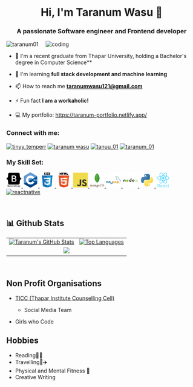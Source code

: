 <!-- ![logo](https://github.com/Taranum01/Taranum01/blob/main/Banner%20gif.png) -->

<h1 align="center">Hi, I'm Taranum Wasu 👋</h1>

<h3 align="center">A passionate Software engineer and Frontend developer</h3>

<img align="right" alt="coding" width="400" src="https://cdn.dribbble.com/users/17707/screenshots/2413754/rrr.gif">

<p align="left"> <img src="https://komarev.com/ghpvc/?username=taranum01&label=Profile%20views&color=0e75b6&style=flat" alt="taranum01" /> </p>

- 🔭  I'm a recent graduate from Thapar University, holding a Bachelor's degree in Computer Science**

- 🌱  I'm learning **full stack development and machine learning**

- 📫  How to reach me **taranumwasu121@gmail.com**

<!-- - 💬 Ask me about **react, javascript and python** -->

- ⚡  Fun fact **I am a workaholic!**

- 💻  My portfolio: https://taranum-portfolio.netlify.app/

<h3 align="left">Connect with me:</h3>

<p align="left">
<a href="https://twitter.com/tinyy_temperr" target="blank"><img align="center" src="https://raw.githubusercontent.com/rahuldkjain/github-profile-readme-generator/master/src/images/icons/Social/twitter.svg" alt="tinyy_temperr" height="30" width="40" /></a>
<a href="https://linkedin.com/in/taranum wasu" target="blank"><img align="center" src="https://raw.githubusercontent.com/rahuldkjain/github-profile-readme-generator/master/src/images/icons/Social/linked-in-alt.svg" alt="taranum wasu" height="30" width="40" /></a>
<a href="https://instagram.com/tanuu_01" target="blank"><img align="center" src="https://raw.githubusercontent.com/rahuldkjain/github-profile-readme-generator/master/src/images/icons/Social/instagram.svg" alt="tanuu_01" height="30" width="40" /></a>
<a href="https://www.leetcode.com/taranum_01" target="blank"><img align="center" src="https://raw.githubusercontent.com/rahuldkjain/github-profile-readme-generator/master/src/images/icons/Social/leet-code.svg" alt="taranum_01" height="30" width="40" /></a>
</p>


<h3 align="left">My Skill Set:</h3>

<p align="left"> <a href="https://getbootstrap.com" target="_blank" rel="noreferrer"> <img src="https://raw.githubusercontent.com/devicons/devicon/master/icons/bootstrap/bootstrap-plain-wordmark.svg" alt="bootstrap" width="40" height="40"/> </a> <a href="https://www.w3schools.com/cpp/" target="_blank" rel="noreferrer"> <img src="https://raw.githubusercontent.com/devicons/devicon/master/icons/cplusplus/cplusplus-original.svg" alt="cplusplus" width="40" height="40"/> </a> <a href="https://www.w3schools.com/css/" target="_blank" rel="noreferrer"> <img src="https://raw.githubusercontent.com/devicons/devicon/master/icons/css3/css3-original-wordmark.svg" alt="css3" width="40" height="40"/> </a> <a href="https://www.w3.org/html/" target="_blank" rel="noreferrer"> <img src="https://raw.githubusercontent.com/devicons/devicon/master/icons/html5/html5-original-wordmark.svg" alt="html5" width="40" height="40"/> </a> <a href="https://developer.mozilla.org/en-US/docs/Web/JavaScript" target="_blank" rel="noreferrer"> <img src="https://raw.githubusercontent.com/devicons/devicon/master/icons/javascript/javascript-original.svg" alt="javascript" width="40" height="40"/> </a> <a href="https://www.mongodb.com/" target="_blank" rel="noreferrer"> <img src="https://raw.githubusercontent.com/devicons/devicon/master/icons/mongodb/mongodb-original-wordmark.svg" alt="mongodb" width="40" height="40"/> </a> <a href="https://www.mysql.com/" target="_blank" rel="noreferrer"> <img src="https://raw.githubusercontent.com/devicons/devicon/master/icons/mysql/mysql-original-wordmark.svg" alt="mysql" width="40" height="40"/> </a> <a href="https://nodejs.org" target="_blank" rel="noreferrer"> <img src="https://raw.githubusercontent.com/devicons/devicon/master/icons/nodejs/nodejs-original-wordmark.svg" alt="nodejs" width="40" height="40"/> </a> <a href="https://www.python.org" target="_blank" rel="noreferrer"> <img src="https://raw.githubusercontent.com/devicons/devicon/master/icons/python/python-original.svg" alt="python" width="40" height="40"/> </a> <a href="https://reactjs.org/" target="_blank" rel="noreferrer"> <img src="https://raw.githubusercontent.com/devicons/devicon/master/icons/react/react-original-wordmark.svg" alt="react" width="40" height="40"/> </a> <a href="https://reactnative.dev/" target="_blank" rel="noreferrer"> <img src="https://reactnative.dev/img/header_logo.svg" alt="reactnative" width="40" height="40"/> </a> </p>


<br/> 

<h2>📊 Github Stats  </h2>

<table>
  <tr>
    <td>
       <a href="https://github.com/Taranum01/github-readme-stats"> <img src="https://github-readme-stats.vercel.app/api?username=Taranum01&hide_border=true&show_icons=true" alt="Taranum's GitHub Stats" /> </a>
    </td>
    <td>
      <a href="https://github.com/Taranum01/github-readme-stats"> <img src="https://github-readme-stats.vercel.app/api/top-langs/?username=Taranum01&hide_border=true&langs_count=8&layout=compact" alt="Top Languages" /> </a>
    </td>
  </tr>
  <tr>
    <td colspan=2 align="center">
      <a href="https://git.io/streak-stats"> <img src="http://github-readme-streak-stats.herokuapp.com?user=Taranum01&hide_border=true&background=f6f8fa&currStreakLabel=000000&date_format=j%20M%5B%20Y%5D"  /> </a>
    </td>
  </tr>
</table>

</br>

## Non Profit Organisations   
* [TICC (Thapar Institute Counselling Cell)](https://www.instagram.com/ticc.official/?hl=en)
  - Social Media Team

* Girls who Code 

## Hobbies  

* Reading📕📗  
* Travelling🚅✈️    
* Physical and Mental Fitness 💪
* Creative Writing 

